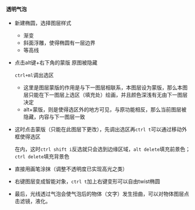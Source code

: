 #### 透明气泡

* 新建椭圆，选择图层样式

  * 渐变
  * 斜面浮雕，使得椭圆有一层边界
  * 等高线

* 点击alt键+右下角的蒙版 原图被隐藏

  `ctrl+ml`调出选区

  * 这里是图层蒙版的作用是与下一图层相联系，本图层设为蒙版，那么本图层只能在下一图层上选区（填充处）绘画，并且颜色深浅有无由下一图层决定
  * alt+蒙版，则是使得选区外的地方可见，与原功能相反，那么当前图层被隐藏，内容与下一图层一致

* 这时点击蒙版（只能在此图层下更改），先调出选区再`ctrl t`可以通过移动外框使得选区

  在内，这时`ctrl shift i`反选就只会选到边缘区域，`alt delete`填充前景色；`ctrl delete`填充背景色

* 直接用画笔涂抹（调整不透明度已实现高光之类）
* 右键图层变成智能对象，`ctrl t`加上右键变形可以自由twist椭圆
* 最后，光线透过气泡会使气泡后的物体（文字）发生扭曲，可以对物体图层点击滤镜，液化。